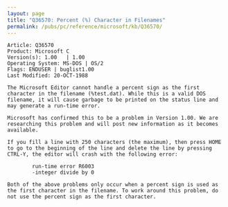 ```yaml
---
layout: page
title: "Q36570: Percent (%) Character in Filenames"
permalink: /pubs/pc/reference/microsoft/kb/Q36570/
---
```


	Article: Q36570
	Product: Microsoft C
	Version(s): 1.00   | 1.00
	Operating System: MS-DOS | OS/2
	Flags: ENDUSER | buglist1.00
	Last Modified: 20-OCT-1988
	
	The Microsoft Editor cannot handle a percent sign as the first
	character in the filename (%test.dat). While this is a valid DOS
	filename, it will cause garbage to be printed on the status line and
	may generate a run-time error.
	
	Microsoft has confirmed this to be a problem in Version 1.00. We are
	researching this problem and will post new information as it becomes
	available.
	
	If you fill a line with 250 characters (the maximum), then press HOME
	to go to the beginning of the line and delete the line by pressing
	CTRL-Y, the editor will crash with the following error:
	
	        run-time error R6003
	        -integer divide by 0
	
	Both of the above problems only occur when a percent sign is used as
	the first character in the filename. To work around this problem, do
	not use the percent sign as the first character.
